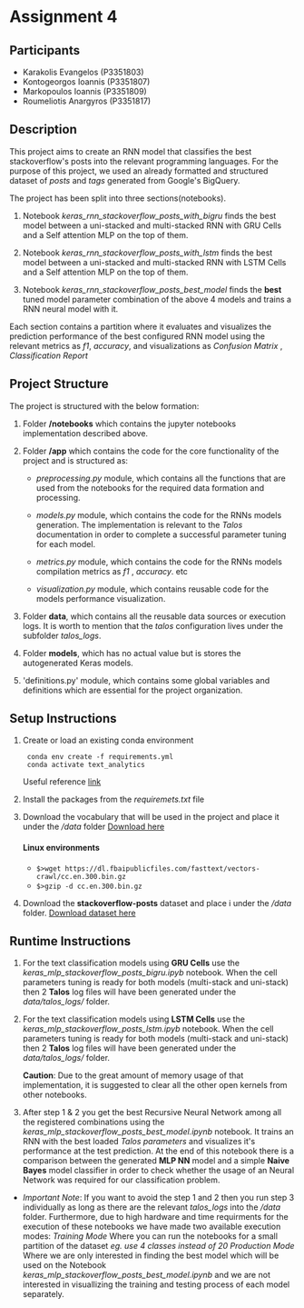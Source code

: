 # Assignment 4

## Participants
 - Karakolis Evangelos (P3351803)
 - Kontogeorgos Ioannis (P3351807)
 - Markopoulos Ioannis (P3351809)
 - Roumeliotis Anargyros (P3351817)

## Description
This project aims to create an RNN model that classifies the best stackoverflow's posts into the relevant programming languages. For the purpose of this project, we used an already formatted and structured dataset of *posts* and *tags* generated from Google's BigQuery.

The project has been split into three sections(notebooks).
    
   1. Notebook *keras_rnn_stackoverflow_posts_with_bigru* finds the best model between a uni-stacked and multi-stacked RNN with GRU Cells and a Self attention MLP on the top of them.
   
   2. Notebook *keras_rnn_stackoverflow_posts_with_lstm* finds the best model between a uni-stacked and multi-stacked RNN with LSTM Cells and a Self attention MLP on the top of them. 
   
   3. Notebook *keras_rnn_stackoverflow_posts_best_model* finds the **best** tuned model parameter combination of the above 4 models and trains a RNN neural model with it.
   
   Each section contains a partition where it evaluates and visualizes the prediction performance of the best configured RNN model using the relevant metrics as *f1*, *accuracy*,  and visualizations as *Confusion Matrix* , *Classification Report*

## Project Structure

The project is structured with the below formation:
 
 1. Folder **/notebooks** which contains the jupyter notebooks implementation described above. 
 
 2. Folder **/app** which contains the code for the core functionality of the project and is structured as: 
    
       - *preprocessing.py* module, which contains all the functions that are used from the notebooks for the required data formation and processing.
       
       - *models.py* module, which contains the code for the RNNs models generation. The implementation is relevant to the *Talos* documentation in order to complete a successful parameter tuning for each model.
       
       - *metrics.py* module, which contains the code for the RNNs models compilation metrics as *f1* , *accuracy*. etc
       
       - *visualization.py* module, which contains reusable code for the models performance visualization.
       
 3. Folder **data**, which contains all the reusable data sources or execution logs. It is worth to mention that the *talos* configuration lives under the subfolder *talos_logs*.
 
 4. Folder **models**, which has no actual value but is stores the autogenerated Keras models. 
 
 5. 'definitions.py' module, which contains some global variables and definitions which are essential for the project organization.
 
## Setup Instructions

   1. Create or load an existing conda environment
       ```
        conda env create -f requirements.yml
        conda activate text_analytics
       ```
        
        Useful reference [link](https://kapeli.com/cheat_sheets/Conda.docset/Contents/Resources/Documents/index)
   2. Install the packages from the *requiremets.txt* file
   3. Download the vocabulary that will be used in the project and place it under the */data* folder [Download here](https://dl.fbaipublicfiles.com/fasttext/vectors-crawl/cc.en.300.bin.gz)
        
        #### Linux environments
        * `$>wget https://dl.fbaipublicfiles.com/fasttext/vectors-crawl/cc.en.300.bin.gz`
        * `$>gzip -d cc.en.300.bin.gz`
   4. Download the **stackoverflow-posts** dataset and place i under the */data* folder. [Download dataset here](https://storage.googleapis.com/tensorflow-workshop-examples/stack-overflow-data.csv)
 
## Runtime Instructions

   1. For the text classification models using **GRU Cells** use the *keras_mlp_stackoverflow_posts_bigru.ipyb* notebook. When the cell parameters tuning is ready for both models (multi-stack and uni-stack) then 2 **Talos** log files will have been generated under the *data/talos_logs/* folder.
   
   2. For the text classification models using **LSTM Cells** use the *keras_mlp_stackoverflow_posts_lstm.ipyb* notebook. When the cell parameters tuning is ready for both models (multi-stack and uni-stack) then 2 **Talos** log files will have been generated under the *data/talos_logs/* folder.
    
        **Caution**: Due to the great amount of memory usage of that implementation,
         it is suggested to clear all the other open kernels from other notebooks.
   
   3. After step 1 & 2 you get the best Recursive Neural Network among all the registered combinations using the *keras_mlp_stackoverflow_posts_best_model.ipynb* notebook. It trains an RNN with the best loaded *Talos parameters* and visualizes it's performance at the test prediction. At the end of this notebook there is a comparison between the generated **MLP NN** model and a simple **Naive Bayes** model classifier in order to check whether the usage of an Neural Network was required for our classification problem.
   
   * *Important Note*: If you want to avoid the step 1 and 2 then you run step 3 individually as long as there are the relevant *talos_logs* into the */data* folder. Furthermore, due to high hardware and time requirments for the execution of these notebooks we have made two available execution modes: 
   *Training Mode* Where you can run the notebooks for a small partition of the dataset *eg. use 4 classes instead of 20*
   *Production Mode* Where we are only interested in finding the best model which will be used on the Notebook *keras_mlp_stackoverflow_posts_best_model.ipynb* and we are not interested in visuallizing the training and testing process of each model separately.
